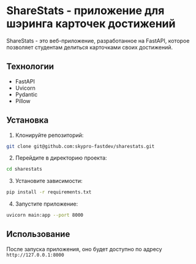 # ShareStats - приложение для шэринга карточек достижений

ShareStats - это веб-приложение, разработанное на FastAPI, которое позволяет студентам
делиться карточками своих достижений.

## Технологии

- FastAPI
- Uvicorn
- Pydantic
- Pillow

## Установка

1. Клонируйте репозиторий:
```bash
git clone git@github.com:skypro-fastdev/sharestats.git
```

2. Перейдите в директорию проекта:
```bash
cd sharestats
```

3. Установите зависимости:
```bash
pip install -r requirements.txt
```

4. Запустите приложение:
```bash
uvicorn main:app --port 8000
```

## Использование

После запуска приложения, оно будет доступно по адресу `http://127.0.0.1:8000`

